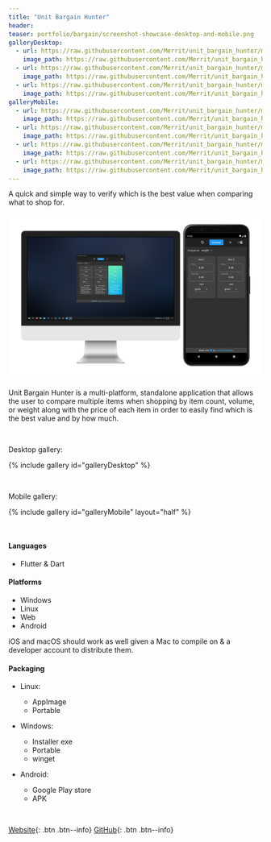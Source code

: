 ```yaml
---
title: "Unit Bargain Hunter"
header:
teaser: portfolio/bargain/screenshot-showcase-desktop-and-mobile.png
galleryDesktop:
  - url: https://raw.githubusercontent.com/Merrit/unit_bargain_hunter/main/assets/images/screenshots/screenshot-desktop-initial.png
    image_path: https://raw.githubusercontent.com/Merrit/unit_bargain_hunter/main/assets/images/screenshots/screenshot-desktop-initial.png
  - url: https://raw.githubusercontent.com/Merrit/unit_bargain_hunter/main/assets/images/screenshots/screenshot-desktop-compared.png
    image_path: https://raw.githubusercontent.com/Merrit/unit_bargain_hunter/main/assets/images/screenshots/screenshot-desktop-compared.png
  - url: https://raw.githubusercontent.com/Merrit/unit_bargain_hunter/main/assets/images/screenshots/screenshot-desktop-multiple.png
    image_path: https://raw.githubusercontent.com/Merrit/unit_bargain_hunter/main/assets/images/screenshots/screenshot-desktop-multiple.png
galleryMobile:
  - url: https://raw.githubusercontent.com/Merrit/unit_bargain_hunter/main/assets/images/screenshots/screenshot-android-inital.png
    image_path: https://raw.githubusercontent.com/Merrit/unit_bargain_hunter/main/assets/images/screenshots/screenshot-android-inital.png
  - url: https://raw.githubusercontent.com/Merrit/unit_bargain_hunter/main/assets/images/screenshots/screenshot-android-compared.png
    image_path: https://raw.githubusercontent.com/Merrit/unit_bargain_hunter/main/assets/images/screenshots/screenshot-android-compared.png
  - url: https://raw.githubusercontent.com/Merrit/unit_bargain_hunter/main/assets/images/screenshots/screenshot-android-multi.png
    image_path: https://raw.githubusercontent.com/Merrit/unit_bargain_hunter/main/assets/images/screenshots/screenshot-android-multi.png
  - url: https://raw.githubusercontent.com/Merrit/unit_bargain_hunter/main/assets/images/screenshots/screenshot-android-lightTheme.png
    image_path: https://raw.githubusercontent.com/Merrit/unit_bargain_hunter/main/assets/images/screenshots/screenshot-android-lightTheme.png
---
```


A quick and simple way to verify which is the best value when comparing what to
shop for.

![Showcase](https://raw.githubusercontent.com/Merrit/unit_bargain_hunter/main/assets/images/screenshots/screenshot-showcase-desktop-and-mobile.png)


Unit Bargain Hunter is a multi-platform, standalone application that allows the
user to compare multiple items when shopping by item count, volume, or weight
along with the price of each item in order to easily find which is the best
value and by how much.


<br>


Desktop gallery:


{% include gallery id="galleryDesktop" %}


<br>


Mobile gallery:


{% include gallery id="galleryMobile" layout="half" %}

<br>

#### Languages

- Flutter & Dart


#### Platforms

- Windows
- Linux
- Web
- Android
  
iOS and macOS should work as well given a Mac to compile
on & a developer account to distribute them.


#### Packaging

- Linux:
  - AppImage
  - Portable

- Windows:
  - Installer exe
  - Portable
  - winget

- Android:
  - Google Play store
  - APK


<br>


[Website](https://merritt.codes/bargain.html){: .btn .btn--info}
[GitHub](https://github.com/Merrit/unit_bargain_hunter){: .btn .btn--info}
